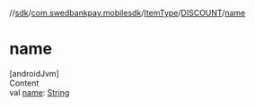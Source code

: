 //[sdk](../../../../index.md)/[com.swedbankpay.mobilesdk](../../index.md)/[ItemType](../index.md)/[DISCOUNT](index.md)/[name](name.md)



# name  
[androidJvm]  
Content  
val [name](name.md): [String](https://kotlinlang.org/api/latest/jvm/stdlib/kotlin/-string/index.html)  



